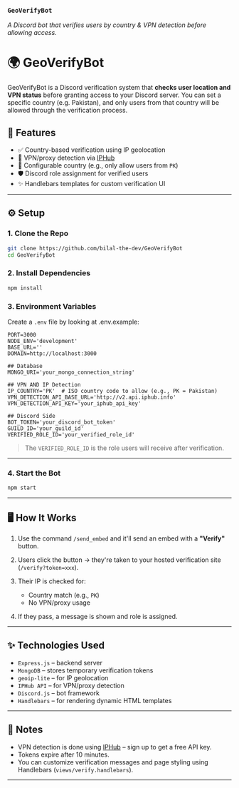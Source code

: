 ### `GeoVerifyBot`

_A Discord bot that verifies users by country & VPN detection before allowing access._

# 🌍 GeoVerifyBot

GeoVerifyBot is a Discord verification system that **checks user location and VPN status** before granting access to your Discord server. You can set a specific country (e.g. Pakistan), and only users from that country will be allowed through the verification process.

## 🔐 Features

- ✅ Country-based verification using IP geolocation
- 🚫 VPN/proxy detection via [IPHub](https://iphub.info)
- 🎯 Configurable country (e.g., only allow users from `PK`)
- 🛡️ Discord role assignment for verified users
- ✨ Handlebars templates for custom verification UI

---

## ⚙️ Setup

### 1. Clone the Repo

```bash
git clone https://github.com/bilal-the-dev/GeoVerifyBot
cd GeoVerifyBot
```

### 2. Install Dependencies

```bash
npm install
```

### 3. Environment Variables

Create a `.env` file by looking at .env.example:

```env
PORT=3000
NODE_ENV='development'
BASE_URL=''
DOMAIN=http://localhost:3000

## Database
MONGO_URI='your_mongo_connection_string'

## VPN AND IP Detection
IP_COUNTRY='PK'  # ISO country code to allow (e.g., PK = Pakistan)
VPN_DETECTION_API_BASE_URL='http://v2.api.iphub.info'
VPN_DETECTION_API_KEY='your_iphub_api_key'

## Discord Side
BOT_TOKEN='your_discord_bot_token'
GUILD_ID='your_guild_id'
VERIFIED_ROLE_ID='your_verified_role_id'
```

> The `VERIFIED_ROLE_ID` is the role users will receive after verification.

---

### 4. Start the Bot

```bash
npm start
```

---

## 🖥️ How It Works

1. Use the command `/send_embed` and it'll send an embed with a **"Verify"** button.
2. Users click the button → they're taken to your hosted verification site (`/verify?token=xxx`).
3. Their IP is checked for:

   - Country match (e.g., `PK`)
   - No VPN/proxy usage

4. If they pass, a message is shown and role is assigned.

---

## ✨ Technologies Used

- `Express.js` – backend server
- `MongoDB` – stores temporary verification tokens
- `geoip-lite` – for IP geolocation
- `IPHub API` – for VPN/proxy detection
- `Discord.js` – bot framework
- `Handlebars` – for rendering dynamic HTML templates

---

## 📌 Notes

- VPN detection is done using [IPHub](https://iphub.info) – sign up to get a free API key.
- Tokens expire after 10 minutes.
- You can customize verification messages and page styling using Handlebars (`views/verify.handlebars`).

---
